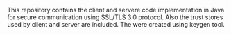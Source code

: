 This repository contains the client and servere code implementation in Java for secure communication using SSL/TLS 3.0 protocol.
Also the trust stores used by client and server are included. The were created using keygen tool.
